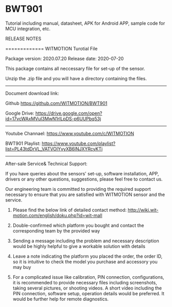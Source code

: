 # BWT901
Tutorial including manual, datasheet, APK for Android APP, sample code for MCU integration, etc.

RELEASE NOTES

=============
WITMOTION Turotial File 

Package version: 2020.07.20
Release date:    2020-07-20

This package contains all neccessary file for set-up of the sensor. 

Unzip the .zip file and you will have a directory containing the files.

-----------

Document download link:

Github 
https://github.com/WITMOTION/BWT901

Google Drive: 
https://drive.google.com/open?id=17vcWAxMVuI3MwN1rlLpDS-p6UUPbq53j

-----------
Youtube Channael: 
https://www.youtube.com/c/WITMOTION

BWT901 Playlist: 
https://www.youtube.com/playlist?list=PL43tdDrVL_VATVOIYvyXB6lNJXYRcyKTi

-----------
After-sale Service& Technical Support: 

If you have queries about the sensors' set-up, software installation, APP, drivers or any other questions, suggestions, please feel free to contact us.

Our engineering team is committed to providing the required support necessary to ensure that you are satisfied with WITMOTION sensor and the service.

1. Please find the below link of detailed contact method: 
http://wiki.wit-motion.com/english/doku.php?id=wit-mall

2. Double-confirmed which platform you bought and contact the corresponding team by the provided way

3. Sending a message including the problem and necessary description would be highly helpful to give a workable solution with details

4. Leave a note indicating the platform you placed the order, the order ID, so it is intuitive to check the model you purchase and accessory you may buy

5. For a complicated issue like calibration, PIN connection, configurations, it is recommended to provide necessary files including screenshots, 
taking several pictures, or shooting videos. A short video including the PIN connection, software setup, operation details would be preferred.
It would be further help for remote diagnostics.
